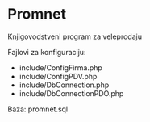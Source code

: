 Promnet
=======

Knjigovodstveni program za veleprodaju

Fajlovi za konfiguraciju:
* include/ConfigFirma.php
* include/ConfigPDV.php
* include/DbConnection.php
* include/DbConnectionPDO.php

Baza:
promnet.sql
